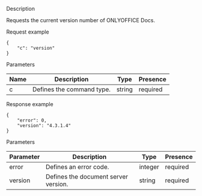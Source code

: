 Description

Requests the current version number of ONLYOFFICE Docs.

Request example

```
{
    "c": "version"
}
```

Parameters

| Name | Description               | Type   | Presence |
| ---- | ------------------------- | ------ | -------- |
| c    | Defines the command type. | string | required |

Response example

```
{
    "error": 0,
    "version": "4.3.1.4"
}
```

Parameters

| Parameter | Description                          | Type    | Presence |
| --------- | ------------------------------------ | ------- | -------- |
| error     | Defines an error code.               | integer | required |
| version   | Defines the document server version. | string  | required |
